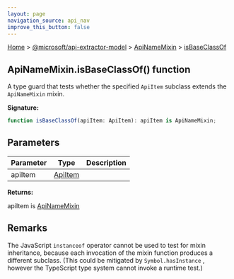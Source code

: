 ```yaml
---
layout: page
navigation_source: api_nav
improve_this_button: false
---
```



[Home](./index.md) &gt; [@microsoft/api-extractor-model](./api-extractor-model.md) &gt; [ApiNameMixin](./api-extractor-model.apinamemixin.md) &gt; [isBaseClassOf](./api-extractor-model.apinamemixin.isbaseclassof.md)

## ApiNameMixin.isBaseClassOf() function

A type guard that tests whether the specified `ApiItem` subclass extends the `ApiNameMixin` mixin.

<b>Signature:</b>

```typescript
function isBaseClassOf(apiItem: ApiItem): apiItem is ApiNameMixin;
```

## Parameters

|  Parameter | Type | Description |
|  --- | --- | --- |
|  apiItem | [ApiItem](./api-extractor-model.apiitem.md) |  |

<b>Returns:</b>

apiItem is [ApiNameMixin](./api-extractor-model.apinamemixin.md)

## Remarks

The JavaScript `instanceof` operator cannot be used to test for mixin inheritance, because each invocation of the mixin function produces a different subclass. (This could be mitigated by `Symbol.hasInstance` , however the TypeScript type system cannot invoke a runtime test.)
